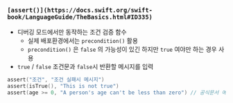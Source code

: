 ### `[assert()](https://docs.swift.org/swift-book/LanguageGuide/TheBasics.html#ID335)`

- 디버깅 모드에서만 동작하는 조건 검증 함수
    - 실제 배포환경에서는 `precondition()` 활용
    - `precondition()` 은 `false` 의 가능성이 있긴 하지만 `true` 여야만 하는 경우 사용
- `true` / `false` 조건문과 `false`시 반환할 메시지를 입력

```swift
assert("조건", "조건 실패시 메시지")
assert(isTrue(), "This is not true")
assert(age >= 0, "A person's age can't be less than zero") // 공식문서 예시
```

